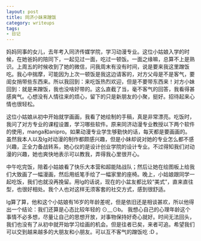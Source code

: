 ```yaml
---
layout: post
title: 同济小妹来蹭饭
category: writeups
tags:
- 日记
---
```


妈妈同事的女儿，去年考入同济传媒学院，学习动漫专业。这位小姑娘入学的时候，在她爸妈的陪同下，一起见过一面，吃过一顿饭。一面之缘嘛，总算不上是熟识。上周五的时候收到了她的微信，问我周末有没有时间，说是要来我这里蹭饭吃。我心中揣摩，可能因为上次一顿饭是我这边请客的，对方父母是不是客气，要闺女捎带些东西来。所以我回到：来吃饭热烈欢迎，但是不要带东西来！对方小妹回到：就是来蹭饭，我也没啥好带的。这么直截了当，毫不客气的回答，我看得甚感爽气。心想没有人情往来的烦心，留下的只是新朋友的小聚，挺好。招待起来心情也很轻松。

这位小姑娘从初中开始就学画画，我看了她绘制的手稿，真是非常漂亮。吃饭时，我问了对方专业的课程设置，学习哪些软件。原来同济动漫专业教授以下两个软件的使用，manga和anipro。如果动漫专业学生够勤快的话，每天都是要画画的。虽然我本人以及lg对动漫的制作都颇感兴趣，但是小妹却说对她的专业怎么都不感兴趣，正全力备战转系，她心仪的是设计创业学院的设计专业。不过得知我们对动漫的兴趣，她也爽快地表示可以教我，弄得我心里很开心。

中午吃完饭，陪着小姑娘看了快乐大本营和超能陆战队；然后让她在绘图板上给我们大致画了一幅漫画，然后用纸笔手绘了一幅家里的座椅。晚上，小姑娘跟同学一起吃饭，我们也就没再挽留。用lg的话说，现在的小盆友都比较“美式”，直来直往型，也很好相处。我个人也对这样无须客套的社交方式，感到很舒适。

lg算了算，他和这个小姑娘有16岁的年龄差呢，但是依旧还是相谈甚欢，所以他得出一个结论：我们还算是心态比较年轻的 ⊙﹏⊙b。  我想心自己的心理年龄这个事情不必多想，尽量让自己的思想开放，对事物保持好奇心就好。时间无法回头，我们也没有了从初中就开始学习绘画的机会。但是往者已矣，来者可追。希望我们可以交到越来越多的大朋友和小朋友。可以互不客气的蹭饭吃 :D 。
